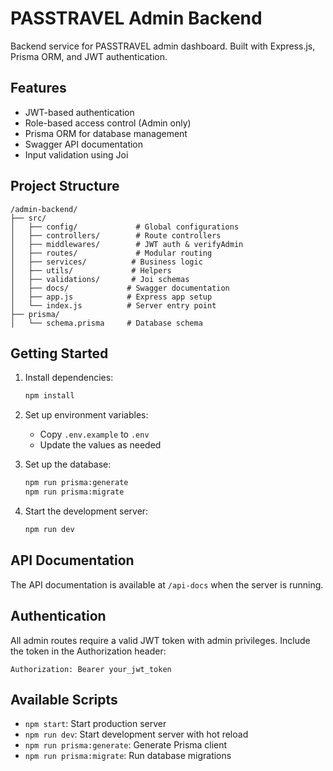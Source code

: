 # PASSTRAVEL Admin Backend

Backend service for PASSTRAVEL admin dashboard. Built with Express.js, Prisma ORM, and JWT authentication.

## Features

- JWT-based authentication
- Role-based access control (Admin only)
- Prisma ORM for database management
- Swagger API documentation
- Input validation using Joi

## Project Structure

```
/admin-backend/
├── src/
│   ├── config/             # Global configurations
│   ├── controllers/        # Route controllers
│   ├── middlewares/        # JWT auth & verifyAdmin
│   ├── routes/             # Modular routing
│   ├── services/          # Business logic
│   ├── utils/             # Helpers
│   ├── validations/       # Joi schemas
│   ├── docs/             # Swagger documentation
│   ├── app.js            # Express app setup
│   └── index.js          # Server entry point
├── prisma/
│   └── schema.prisma     # Database schema
```

## Getting Started

1. Install dependencies:
   ```bash
   npm install
   ```

2. Set up environment variables:
   - Copy `.env.example` to `.env`
   - Update the values as needed

3. Set up the database:
   ```bash
   npm run prisma:generate
   npm run prisma:migrate
   ```

4. Start the development server:
   ```bash
   npm run dev
   ```

## API Documentation

The API documentation is available at `/api-docs` when the server is running.

## Authentication

All admin routes require a valid JWT token with admin privileges. Include the token in the Authorization header:

```
Authorization: Bearer your_jwt_token
```

## Available Scripts

- `npm start`: Start production server
- `npm run dev`: Start development server with hot reload
- `npm run prisma:generate`: Generate Prisma client
- `npm run prisma:migrate`: Run database migrations
